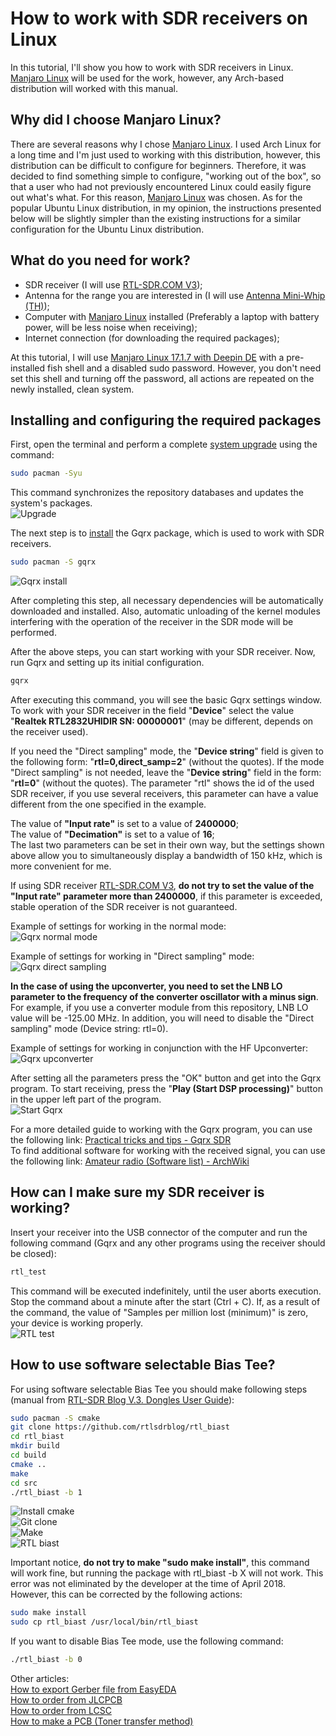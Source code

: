 # How to work with SDR receivers on Linux

In this tutorial, I'll show you how to work with SDR receivers in Linux. [Manjaro Linux] will be used for the work, however, any Arch-based distribution will worked with this manual.

## Why did I choose Manjaro Linux?
There are several reasons why I chose [Manjaro Linux]. I used Arch Linux for a long time and I'm just used to working with this distribution, however, this distribution can be difficult to configure for beginners. Therefore, it was decided to find something simple to configure, "working out of the box", so that a user who had not previously encountered Linux could easily figure out what's what. For this reason, [Manjaro Linux] was chosen. As for the popular Ubuntu Linux distribution, in my opinion, the instructions presented below will be slightly simpler than the existing instructions for a similar configuration for the Ubuntu Linux distribution.

## What do you need for work?
- SDR receiver (I will use [RTL-SDR.COM V3]);
- Antenna for the range you are interested in (I will use [Antenna Mini-Whip (TH)]);
- Computer with [Manjaro Linux] installed (Preferably a laptop with battery power, will be less noise when receiving);
- Internet connection (for downloading the required packages);  

At this tutorial, I will use [Manjaro Linux 17.1.7 with Deepin DE](https://osdn.net/projects/manjaro-community/storage/deepin/) with a pre-installed fish shell and a disabled sudo password. However, you don't need set this shell and turning off the password, all actions are repeated on the newly installed, clean system.

## Installing and configuring the required packages
First, open the terminal and perform a complete [system upgrade](https://wiki.archlinux.org/index.php/pacman#Upgrading_packages) using the command:
```sh
sudo pacman -Syu
```
This command synchronizes the repository databases and updates the system's packages.  
![Upgrade](../Resources/SDR%20on%20Linux/Linux-1-Upgrade.png)  

The next step is to [install](https://wiki.archlinux.org/index.php/pacman#Installing_packages) the Gqrx package, which is used to work with SDR receivers.
```sh
sudo pacman -S gqrx
```
![Gqrx install](../Resources/SDR%20on%20Linux/Linux-2-Gqrx-install.png)  

After completing this step, all necessary dependencies will be automatically downloaded and installed. Also, automatic unloading of the kernel modules interfering with the operation of the receiver in the SDR mode will be performed.

After the above steps, you can start working with your SDR receiver. Now, run Gqrx and setting up its initial configuration.
```sh
gqrx
```
After executing this command, you will see the basic Gqrx settings window. To work with your SDR receiver in the field "**Device**" select the value "**Realtek RTL2832UHIDIR SN: 00000001**" (may be different, depends on the receiver used).  

If you need the "Direct sampling" mode, the "**Device string**" field is given to the following form: "**rtl=0,direct_samp=2**" (without the quotes). If the mode "Direct sampling" is not needed, leave the "**Device string**" field in the form: "**rtl=0**" (without the quotes). The parameter "rtl" shows the id of the used SDR receiver, if you use several receivers, this parameter can have a value different from the one specified in the example.  

The value of **"Input rate"** is set to a value of **2400000**;  
The value of **"Decimation"** is set to a value of **16**;  
The last two parameters can be set in their own way, but the settings shown above allow you to simultaneously display a bandwidth of 150 kHz, which is more convenient for me.  

If using SDR receiver [RTL-SDR.COM V3], **do not try to set the value of the "Input rate" parameter more than 2400000**, if this parameter is exceeded, stable operation of the SDR receiver is not guaranteed.  

Example of settings for working in the normal mode:  
![Gqrx normal mode](../Resources/SDR%20on%20Linux/Linux-3-Gqrx-normal-mode.png)

Example of settings for working in "Direct sampling" mode:  
![Gqrx direct sampling](../Resources/SDR%20on%20Linux/Linux-4-Gqrx-direct-sampling.png)  

**In the case of using the upconverter, you need to set the LNB LO parameter to the frequency of the converter oscillator with a minus sign**. For example, if you use a converter module from this repository, LNB LO value will be -125.00 MHz. In addition, you will need to disable the "Direct sampling" mode (Device string: rtl=0).  

Example of settings for working in conjunction with the HF Upconverter:  
![Gqrx upconverter](../Resources/SDR%20on%20Linux/Linux-5-Gqrx-upconverter.png)  

After setting all the parameters press the "OK" button and get into the Gqrx program. To start receiving, press the "**Play (Start DSP processing)**" button in the upper left part of the program.  
![Start Gqrx](../Resources/SDR%20on%20Linux/Linux-6-Start-Gqrx.png)  

For a more detailed guide to working with the Gqrx program, you can use the following link: [Practical tricks and tips - Gqrx SDR]  
To find additional software for working with the received signal, you can use the following link: [Amateur radio (Software list) - ArchWiki]

## How can I make sure my SDR receiver is working?
Insert your receiver into the USB connector of the computer and run the following command (Gqrx and any other programs using the receiver should be closed):
```sh
rtl_test
```
This command will be executed indefinitely, until the user aborts execution. Stop the command about a minute after the start (Ctrl + C). If, as a result of the command, the value of "Samples per million lost (minimum)" is zero, your device is working properly.  
![RTL test](../Resources/SDR%20on%20Linux/Linux-7-RTL-test.png)  

## How to use software selectable Bias Tee?
For using software selectable Bias Tee you should make following steps (manual from [RTL-SDR Blog V.3. Dongles User Guide]):
```sh
sudo pacman -S cmake
git clone https://github.com/rtlsdrblog/rtl_biast
cd rtl_biast
mkdir build
cd build
cmake ..
make
cd src
./rtl_biast -b 1
```
![Install cmake](../Resources/SDR%20on%20Linux/Linux-8-Install-cmake.png)  
![Git clone](../Resources/SDR%20on%20Linux/Linux-9-Git-clone.png)  
![Make](../Resources/SDR%20on%20Linux/Linux-10-Make.png)  
![RTL biast](../Resources/SDR%20on%20Linux/Linux-11-RTL-biast.png)  

Important notice, **do not try to make "sudo make install"**, this command will work fine, but running the package with rtl_biast -b X will not work. This error was not eliminated by the developer at the time of April 2018. However, this can be corrected by the following actions:
```sh
sudo make install
sudo cp rtl_biast /usr/local/bin/rtl_biast 
```
If you want to disable Bias Tee mode, use the following command:
```sh
./rtl_biast -b 0
```

Other articles:  
[How to export Gerber file from EasyEDA](./How%20to%20export%20Gerber%20file%20from%20EasyEDA.md)  
[How to order from JLCPCB](./How%20to%20order%20from%20JLCPCB.md)  
[How to order from LCSC](./How%20to%20order%20from%20LCSC.md)  
[How to make a PCB (Toner transfer method)](./How%20to%20make%20a%20PCB%20(Toner%20transfer%20method).md)   


[Manjaro Linux]: <https://manjaro.org/>
[RTL-SDR.COM V3]: <https://www.rtl-sdr.com/buy-rtl-sdr-dvb-t-dongles/>
[Antenna Mini-Whip (TH)]: <https://easyeda.com/igor.nikolaevich.96/Antenna_Mini_Whip-d8935f151d3a4221a9a3aacae3acdb65>
[Practical tricks and tips - Gqrx SDR]: <http://gqrx.dk/doc/practical-tricks-and-tips>
[Amateur radio (Software list) - ArchWiki]: <https://wiki.archlinux.org/index.php/Amateur_radio#Software_list>
[RTL-SDR Blog V.3. Dongles User Guide]: <https://www.rtl-sdr.com/rtl-sdr-blog-v-3-dongles-user-guide/>
